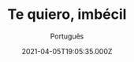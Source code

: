 ---
id: 'de669556-1b6d-4337-9016-5758aa17f9b7'
type: 'movie' # Filme, Série, Anime
title: "Te quiero, imbécil"
synopsis: ["Marcos leva um fora da namorada. Para dar a volta por cima, ele se reinventa com a ajuda de uma amiga de infância e de um guru da internet.",
]
originalTitle: "Te quiero, imbécil"
date: '2021-04-05T19:05:35.000Z'
update: '2021-04-05T19:05:35.000Z'
releaseDate: '2020-01-17T03:00:00.000Z'
imdb:
  rating: '5.8' # 8.5
  id: '' # tt0470752
duration: '1h 54 Min'
trailer:
  urls: [
    '1Wav5KjBHbI',
  ]
tags: ['1080p', 'FULL']
genre: ['Comédia'] #
quality: 'WEB-DL' # BluRay, WEB-DL, HDTV, WEB-DL4K, WEB-DLe
format: 'Mkv' # MKV, MP4, TS
audio: 'Português, Espanhol' # Dublado, Legendado, Dual Audio, Dub & Leg
subtitle: 'Português' # Português, inglês,
size: '1.92 GB | 3.60 GB' # 4.8 GB
audioQuality: 10
videoQuality: 10
directors: []
#  - name: 'Lana Wachowski'
#    image: ''
#  - name: 'Lilly Wachowski'
#    image: ''
cast: []
#  - name: 'Keanu Reeves'
#    image: ''
#    characterName: 'Neo'
writers: []
#  - name: ''
#    image: ''
maturityRating:
  age: '' # L , 10, 12, 14, 16, 18
  topics: [''] # Violence, Illegal drugs, Inappropriate Language, Legal Drugs, Sexual Content, Extreme Violence
###########################################
download:
  
  - url: 'magnet:?xt=urn:btih:2BOAB3CWJL5G4PFOCGOJT6AJ6C4MQXTV&dn=Te%20Quiero%20Imbecil%202020%20%5B720p%5D%20%5BDUAL%5D'
    resolution: '1080p' # 720p, 1080p, 4K,
    audio: 'Dual Áudio' # Dublado, Legendado, Dual Audio
    size: '' # 4.8 GB
    quality: '' # BluRay, WEB-DL
    format: '' # MKV
  - url: 'magnet:?xt=urn:btih:ILW5O4FQ4CT7H664UKATHUPBLSWHXCQP&dn=Te%20Quiero%20Imbecil%202020%20%5B1080p-FULL%5D%20%5BDUAL%5D'
    resolution: 'FULL' # 720p, 1080p, 4K,
    audio: 'Dual Áudio' # Dublado, Legendado, Dual Audio
    size: '' # 4.8 GB
    quality: '' # BluRay, WEB-DL
    format: '' # MKV
images:
  cover: '/assets/movies/te-quiero-imbecil.jpg'
  background: '/assets/movies/'
---